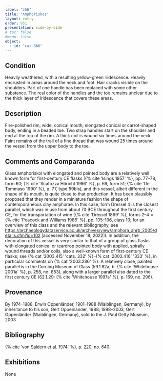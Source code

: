 ```yaml
---
label: "366"
title: "Amphoriskos"
layout: entry
order: 951
presentation: side-by-side
# toc: false
#menu: false 
object:
  - id: "cat-366"
---
```


## Condition

Heavily weathered, with a resulting yellow-green iridescence. Heavily encrusted in areas around the neck and foot. Hair cracks visible on the shoulders. Part of one handle has been replaced with some other substance. The real color of the handles and the toe remains unclear due to the thick layer of iridescence that covers these areas.

## Description

Fire-polished rim; wide, conical mouth; elongated conical or carrot-shaped body, ending in a beaded toe. Two strap handles start on the shoulder and end at the top of the rim. A thick coil is wound six times around the neck. Faint remains of the trail of a fine thread that was wound 25 times around the vessel from the upper body to the toe.

## Comments and Comparanda

Glass amphoriskoi with elongated and pointed body are a relatively well known form for first-century CE flasks ({% cite 'Isings 1957' %}, pp. 77–78, form 60; {% cite 'Scatozza Höricht 1986' %}, p. 66, form 51; {% cite 'De Tommaso 1990' %}, p. 77, type 59bis), and this vessel, albeit different in the shape of its mouth, is quite close to that production. It has been plausibly proposed that they render in a miniature fashion the shape of contemporaneous clay amphorae. In this case, form Dressel 4 is the closest parallel, which was in use from about 70 BCE throughout the first century CE, for the transportation of wine ({% cite 'Dressel 1899' %}, forms 2–4 = {% cite 'Peacock and Williams 1986' %}, pp. 105–106, class 10; for an overview of this class and the relevant bibliography, see <https://archaeologydataservice.ac.uk/archives/view/amphora_ahrb_2005/details.cfm?id=102> [accessed November 18, 2022]). In addition, the decoration of this vessel is very similar to that of a group of glass flasks with elongated conical or teardrop pointed body with applied, spirally wound threads and/or coils, also a well-known form of first-century CE flasks; see {% cat '2003.415' 'cats. 332' %}–{% cat '2003.416' '333' %}, in particular comments on {% cat '2003.286' %}. A relatively close, painted parallel is in the Corning Museum of Glass (59.1.82a, b: {% cite 'Whitehouse 2001a' %}, p. 258, no. 853), along with a larger parallel also dated to the first century CE (62.1.29: {% cite 'Whitehouse 1997a' %}, p. 169, no. 296).

## Provenance

By 1974–1988, Erwin Oppenländer, 1901–1988 (Waiblingen, Germany), by inheritance to his son, Gert Oppenländer, 1988; 1988–2003, Gert Oppenländer (Waiblingen, Germany), sold to the J. Paul Getty Museum, 2003

## Bibliography

{% cite 'von Saldern et al. 1974' %}, p. 220, no. 640.

## Exhibitions

None